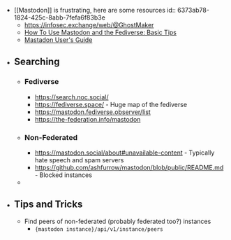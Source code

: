 - [[Mastodon]] is frustrating, here are some resources
  id:: 6373ab78-1824-425c-8abb-7fefa6f83b3e
	- https://infosec.exchange/web/@GhostMaker
	- [How To Use Mastodon and the Fediverse: Basic Tips](https://fedi.tips/how-to-use-mastodon-and-the-fediverse-basic-tips/)
	- [Mastadon User's Guide](https://github.com/felx/mastodon-documentation/blob/master/Using-Mastodon/User-guide.md)
- ## Searching
	- ### Fediverse
		- https://search.noc.social/
		- https://fediverse.space/ - Huge map of the fediverse
		- https://mastodon.fediverse.observer/list
		- https://the-federation.info/mastodon
	- ### Non-Federated
		- https://mastodon.social/about#unavailable-content - Typically hate speech and spam servers
		- https://github.com/ashfurrow/mastodon/blob/public/README.md - Blocked instances
	-
- ## Tips and Tricks
	- Find peers of non-federated (probably federated too?) instances
		- `{mastodon instance}/api/v1/instance/peers`